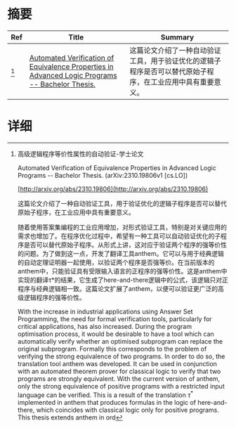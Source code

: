 # 摘要

| Ref | Title | Summary |
| --- | --- | --- |
| [^1] | [Automated Verification of Equivalence Properties in Advanced Logic Programs -- Bachelor Thesis.](http://arxiv.org/abs/2310.19806) | 这篇论文介绍了一种自动验证工具，用于验证优化的逻辑子程序是否可以替代原始子程序，在工业应用中具有重要意义。 |

# 详细

[^1]: 高级逻辑程序等价性属性的自动验证-学士论文

    Automated Verification of Equivalence Properties in Advanced Logic Programs -- Bachelor Thesis. (arXiv:2310.19806v1 [cs.LO])

    [http://arxiv.org/abs/2310.19806](http://arxiv.org/abs/2310.19806)

    这篇论文介绍了一种自动验证工具，用于验证优化的逻辑子程序是否可以替代原始子程序，在工业应用中具有重要意义。

    

    随着使用答案集编程的工业应用增加，对形式验证工具，特别是对关键应用的需求也增加了。在程序优化过程中，希望有一种工具可以自动验证优化的子程序是否可以替代原始子程序。从形式上讲，这对应于验证两个程序的强等价性的问题。为了做到这一点，开发了翻译工具anthem。它可以与用于经典逻辑的自动定理证明器一起使用，以验证两个程序是否强等价。在当前版本的anthem中，只能验证具有受限输入语言的正程序的强等价性。这是anthem中实现的翻译τ*的结果，它生成了here-and-there逻辑中的公式，该逻辑只对正程序与经典逻辑相一致。这篇论文扩展了anthem，以便可以验证更广泛的高级逻辑程序的强等价性。

    With the increase in industrial applications using Answer Set Programming, the need for formal verification tools, particularly for critical applications, has also increased. During the program optimisation process, it would be desirable to have a tool which can automatically verify whether an optimised subprogram can replace the original subprogram. Formally this corresponds to the problem of verifying the strong equivalence of two programs. In order to do so, the translation tool anthem was developed. It can be used in conjunction with an automated theorem prover for classical logic to verify that two programs are strongly equivalent. With the current version of anthem, only the strong equivalence of positive programs with a restricted input language can be verified. This is a result of the translation $\tau^*$ implemented in anthem that produces formulas in the logic of here-and-there, which coincides with classical logic only for positive programs. This thesis extends anthem in ord
    

